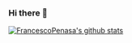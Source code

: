 ### Hi there 👋

<!--
**FrancescoPenasa/FrancescoPenasa** is a ✨ _special_ ✨ repository because its `README.md` (this file) appears on your GitHub profile.

Here are some ideas to get you started:

- 🔭 I’m currently working on ...
- 🌱 I’m currently learning ...
- 👯 I’m looking to collaborate on ...
- 🤔 I’m looking for help with ...
- 💬 Ask me about ...
- 📫 How to reach me: ...
- 😄 Pronouns: ...
- ⚡ Fun fact: ...
-->

[![FrancescoPenasa's github stats](https://github-readme-stats.vercel.app/api?username=FrancescoPenasa)](https://github.com/FrancescoPenasa/github-readme-stats&theme=radical&count_private=true&show_icons=true)
